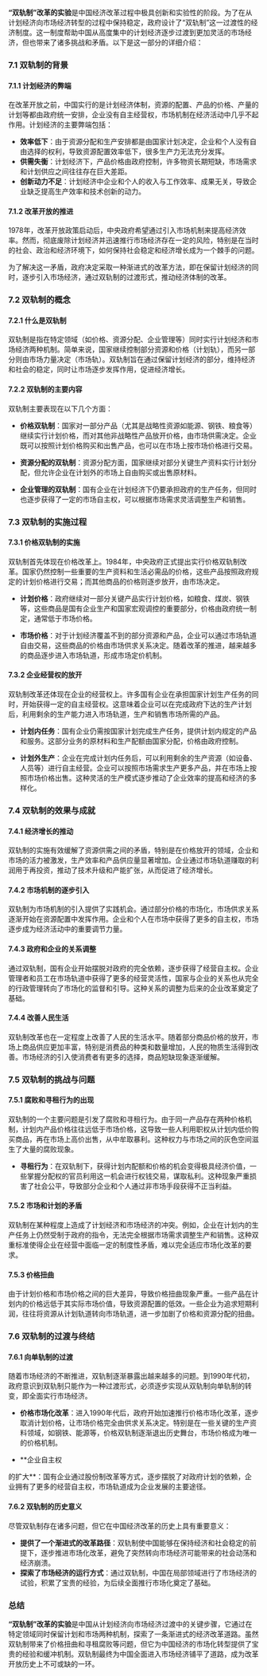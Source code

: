 **“双轨制”改革的实验**是中国经济改革过程中极具创新和实验性的阶段。为了在从计划经济向市场经济转型的过程中保持稳定，政府设计了“双轨制”这一过渡性的经济制度。这一制度帮助中国从高度集中的计划经济逐步过渡到更加灵活的市场经济，但也带来了诸多挑战和矛盾。以下是这一部分的详细介绍：

### 7.1 双轨制的背景

#### 7.1.1 计划经济的弊端
在改革开放之前，中国实行的是计划经济体制，资源的配置、产品的价格、产量的计划等都由政府统一安排，企业没有自主经营权，市场机制在经济活动中几乎不起作用。计划经济的主要弊端包括：
- **效率低下**：由于资源分配和生产安排都是由国家计划决定，企业和个人没有自由选择的权利，导致资源配置效率低下，很多生产力无法充分发挥。
- **供需失衡**：计划经济下，产品价格由政府控制，许多物资长期短缺，市场需求和计划供应之间往往存在巨大差距。
- **创新动力不足**：计划经济中企业和个人的收入与工作效率、成果无关，导致企业缺乏提高生产效率和技术创新的动力。

#### 7.1.2 改革开放的推进
1978年，改革开放政策启动后，中央政府希望通过引入市场机制来提高经济效率。然而，彻底废除计划经济并迅速推行市场经济存在一定的风险，特别是在当时的社会、政治和经济环境下，如何保持社会稳定和经济增长成为一个棘手的问题。

为了解决这一矛盾，政府决定采取一种渐进式的改革方法，即在保留计划经济的同时，逐步引入市场经济，通过双轨制的过渡形式，推动经济体制的改革。

### 7.2 双轨制的概念

#### 7.2.1 什么是双轨制
双轨制是指在特定领域（如价格、资源分配、企业管理等）同时实行计划经济和市场经济两种机制。简单来说，国家继续控制部分资源和价格（计划轨），而另一部分则由市场力量决定（市场轨）。双轨制旨在通过保留计划经济的部分，维持经济和社会的稳定，同时让市场逐步发挥作用，促进经济增长。

#### 7.2.2 双轨制的主要内容
双轨制主要表现在以下几个方面：
- **价格双轨制**：国家对一部分产品（尤其是战略性资源如能源、钢铁、粮食等）继续实行计划价格，而对其他非战略性产品放开价格，由市场供需决定。企业既可以按照计划价格购买和出售产品，也可以在市场上按市场价格进行交易。
  
- **资源分配的双轨制**：资源分配方面，国家继续对部分关键生产资料实行计划分配，但允许企业在计划外的市场上自由购买或出售原材料。

- **企业管理的双轨制**：国有企业在计划经济下仍要承担政府的生产任务，但同时也逐步获得了一定的市场自主权，可以根据市场需求灵活调整生产和销售。

### 7.3 双轨制的实施过程

#### 7.3.1 价格双轨制的实施
双轨制首先体现在价格改革上。1984年，中央政府正式提出实行价格双轨制改革。国家仍然控制一些重要的生产资料和生活必需品的价格，这些产品按照政府规定的计划价格进行交易；而其他商品的价格则逐步放开，由市场决定。

- **计划价格**：政府继续对一部分关键产品实行计划价格，如粮食、煤炭、钢铁等，这些商品是国有企业生产和国家宏观调控的重要部分，价格由政府统一制定，通常低于市场价格。
  
- **市场价格**：对于计划经济覆盖不到的部分资源和产品，企业可以通过市场轨道自由交易，这些商品的价格由市场供求关系决定。随着改革的推进，越来越多的商品逐步进入市场轨道，形成市场定价机制。

#### 7.3.2 企业经营权的放开
双轨制改革还体现在企业的经营权上。许多国有企业在承担国家计划生产任务的同时，开始获得一定的自主经营权。这意味着企业可以在完成政府下达的生产计划后，利用剩余的生产能力进入市场轨道，生产和销售市场所需的产品。

- **计划内任务**：国有企业仍需按国家计划完成生产任务，提供计划内规定的产品和服务。这部分业务的原材料和生产配额由国家分配，价格由政府控制。

- **计划外生产**：企业在完成计划内任务后，可以利用剩余的生产资源（如设备、人员等）进行自主经营。企业可以按照市场需求生产更多产品，并在市场上按照市场价格出售。这种灵活的生产模式逐步推动了企业效率的提高和经济的多样化。

### 7.4 双轨制的效果与成就

#### 7.4.1 经济增长的推动
双轨制的实施有效缓解了资源供需之间的矛盾，特别是在价格放开的领域，企业和市场的活力被激发，生产效率和产品供应量显著增加。企业通过市场轨道赚取的利润用于再投资，推动了技术升级和产能扩张，从而促进了经济增长。

#### 7.4.2 市场机制的逐步引入
双轨制为市场机制的引入提供了实践机会。通过部分价格的市场化，市场供求关系逐渐开始在资源配置中发挥作用。企业和个人在市场中获得了更多的自主权，市场逐步成为经济活动中的重要调节力量。

#### 7.4.3 政府和企业的关系调整
通过双轨制，国有企业开始摆脱对政府的完全依赖，逐步获得了经营自主权。企业管理者和员工在市场轨道中获得了更多的经营灵活性，国家与企业的关系也从完全的行政管理转向了市场化的监督和引导。这种关系的调整为后来的企业改革奠定了基础。

#### 7.4.4 改善人民生活
双轨制改革也在一定程度上改善了人民的生活水平。随着部分商品价格的放开，市场上商品供应更加丰富，特别是消费品的种类和数量增加，人民的物质生活得到改善。市场经济的引入使消费者有更多的选择，商品短缺现象逐渐缓解。

### 7.5 双轨制的挑战与问题

#### 7.5.1 腐败和寻租行为的出现
双轨制的一个主要问题是引发了腐败和寻租行为。由于同一产品存在两种价格机制，计划内产品价格往往远低于市场价格，这导致一些人利用职权从计划内低价购买商品，再在市场上高价出售，从中牟取暴利。这种权力与市场之间的灰色空间滋生了大量的腐败现象。

- **寻租行为**：在双轨制下，获得计划内配额和价格的机会变得极具经济价值，一些掌握分配权的官员利用这一机会进行权钱交易，谋取私利。这种现象严重损害了社会公平，导致部分企业和个人通过非市场手段获得不正当利益。

#### 7.5.2 市场和计划的矛盾
双轨制在某种程度上造成了计划经济和市场经济的冲突。例如，企业在计划内的生产任务上仍然受制于政府的指令，无法完全根据市场需求调整生产和销售。这种双重标准使得企业在经营中面临一定的制度性矛盾，难以完全适应市场化改革的要求。

#### 7.5.3 价格扭曲
由于计划价格和市场价格之间的巨大差异，导致价格扭曲现象严重。一些产品在计划内的价格远低于其实际市场价值，导致资源配置的低效。一些企业为追求短期利润，往往将资源从计划轨道转向市场轨道，进一步加剧了价格和资源分配的扭曲。

### 7.6 双轨制的过渡与终结

#### 7.6.1 向单轨制的过渡
随着市场经济的不断推进，双轨制逐渐暴露出越来越多的问题。到1990年代初，政府意识到双轨制只能作为一种过渡形式，必须逐步实现从双轨制向单轨制的转变，即全面实行市场经济。

- **价格市场化改革**：进入1990年代后，政府开始加速推行价格市场化改革，逐步取消计划价格，让市场价格完全由供求关系决定。特别是在一些关键的生产资料领域，如钢铁、能源等，价格双轨制逐渐退出历史舞台，市场价格成为唯一的价格机制。

- **企业自主权

的扩大**：国有企业通过股份制改革等方式，逐步摆脱了对政府计划的依赖，企业拥有了更多的经营自主权，市场轨道成为企业发展的主要途径。

#### 7.6.2 双轨制的历史意义
尽管双轨制存在诸多问题，但它在中国经济改革的历史上具有重要意义：
- **提供了一个渐进式的改革路径**：双轨制使中国能够在保持经济和社会稳定的前提下，逐步推进市场化改革，避免了突然转向市场经济可能带来的社会动荡和经济崩溃。
- **探索了市场经济的运行方式**：通过双轨制，中国在局部领域进行了市场经济的试验，积累了宝贵的经验，为后续全面推行市场化奠定了基础。

### 总结
**“双轨制”改革的实验**是中国从计划经济向市场经济过渡中的关键步骤，它通过在特定领域同时保留计划和市场两种机制，探索了一条渐进式的经济改革道路。虽然双轨制带来了价格扭曲和寻租腐败等问题，但它为中国经济的市场化转型提供了宝贵的经验和缓冲机制。双轨制最终为中国全面进入市场经济铺平了道路，成为改革开放历史上不可或缺的一环。
